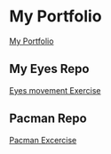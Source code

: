 # My Portfolio
<a href="http://Shushu2023.github.io">My Portfolio</a>
## My Eyes Repo
<a href="http://Shushu2023.github.io/Eye_Movement">Eyes movement Exercise</a>
## Pacman Repo
<a href ="http://Shushu2023/Factory-for-PacMen"> Pacman Excercise</a>
